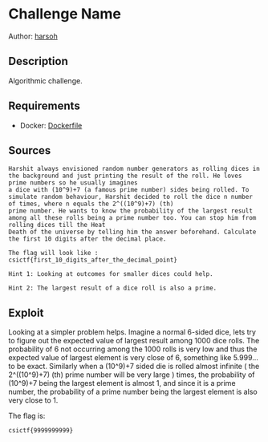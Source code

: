 # Challenge Name

Author: [harsoh](https://github.com/harsoh)

## Description

Algorithmic challenge.

## Requirements

- Docker: [Dockerfile](./Dockerfile)

## Sources

```
Harshit always envisioned random number generators as rolling dices in the background and just printing the result of the roll. He loves prime numbers so he usually imagines 
a dice with (10^9)+7 (a famous prime number) sides being rolled. To simulate random behaviour, Harshit decided to roll the dice n number of times, where n equals the 2^((10^9)+7) (th)
prime number. He wants to know the probability of the largest result among all these rolls being a prime number too. You can stop him from rolling dices till the Heat 
Death of the universe by telling him the answer beforehand. Calculate the first 10 digits after the decimal place.

The flag will look like : csictf{first_10_digits_after_the_decimal_point}

Hint 1: Looking at outcomes for smaller dices could help.

Hint 2: The largest result of a dice roll is also a prime.
```

## Exploit

Looking at a simpler problem helps. Imagine a normal 6-sided dice, lets try to figure out the expected value of largest result among 1000 dice rolls. The probability of 6 not occurring among the 1000 rolls is very low and thus the expected value of largest element is very close of 6, something like 5.999... to be exact. Similarly when a (10^9)+7 sided die is rolled almost infinite ( the 2^((10^9)+7) (th) prime number will be very large ) times, the probability of (10^9)+7 being the largest element is almost 1, and since it is a prime number, the probability of a prime number being the largest element is also very close to 1.
<br />

The flag is:
```
csictf{9999999999}
```